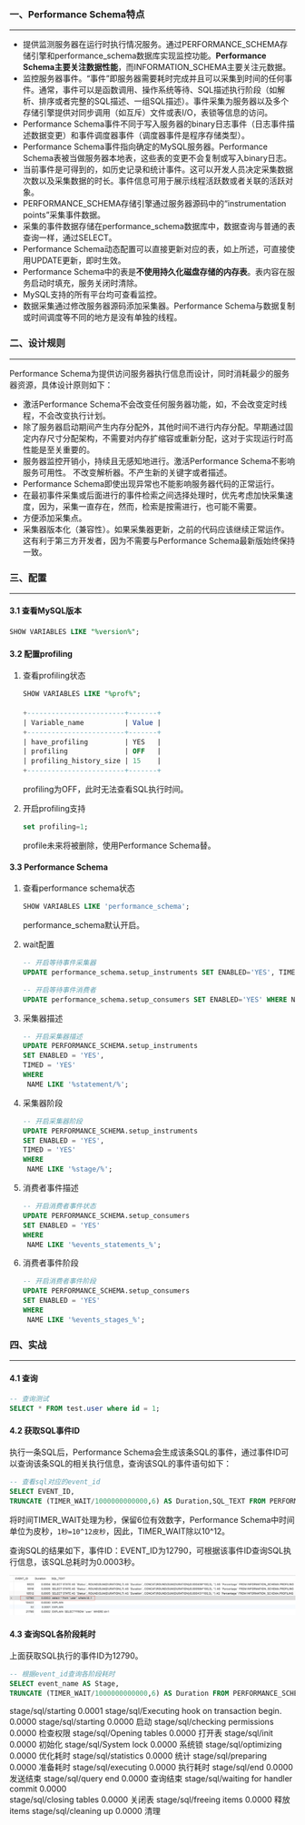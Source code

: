 ### 一、Performance Schema特点

---

- 提供监测服务器在运行时执行情况服务。通过PERFORMANCE_SCHEMA存储引擎和performance_schema数据库实现监控功能。**Performance Schema主要关注数据性能**，而INFORMATION_SCHEMA主要关注元数据。
- 监控服务器事件。“事件”即服务器需要耗时完成并且可以采集到时间的任何事件。通常，事件可以是函数调用、操作系统等待、SQL描述执行阶段（如解析、排序或者完整的SQL描述、一组SQL描述）。事件采集为服务器以及多个存储引擎提供对同步调用（如互斥）文件或表I/O，表锁等信息的访问。
- Performance Schema事件不同于写入服务器的binary日志事件（日志事件描述数据变更）和事件调度器事件（调度器事件是程序存储类型）。
- Performance Schema事件指向确定的MySQL服务器。Performance Schema表被当做服务器本地表，这些表的变更不会复制或写入binary日志。
- 当前事件是可得到的，如历史记录和统计事件。这可以开发人员决定采集数据次数以及采集数据的时长。事件信息可用于展示线程活跃数或者关联的活跃对象。
- PERFORMANCE_SCHEMA存储引擎通过服务器源码中的“instrumentation points”采集事件数据。
- 采集的事件数据存储在performance_schema数据库中，数据查询与普通的表查询一样，通过SELECT。
- Performance Schema动态配置可以直接更新对应的表，如上所述，可直接使用UPDATE更新，即时生效。
- Performance Schema中的表是**不使用持久化磁盘存储的内存表**。表内容在服务启动时填充，服务关闭时清除。
- MySQL支持的所有平台均可查看监控。
- 数据采集通过修改服务器源码添加采集器。Performance Schema与数据复制或时间调度等不同的地方是没有单独的线程。



### 二、设计规则

---

Performance Schema为提供访问服务器执行信息而设计，同时消耗最少的服务器资源，具体设计原则如下：

- 激活Performance Schema不会改变任何服务器功能，如，不会改变定时线程，不会改变执行计划。
- 除了服务器启动期间产生内存分配外，其他时间不进行内存分配。早期通过固定内存尺寸分配架构，不需要对内存扩缩容或重新分配，这对于实现运行时高性能是至关重要的。
- 服务器监控开销小，持续且无感知地进行。激活Performance Schema不影响服务可用性。
  不改变解析器。不产生新的关键字或者描述。
- Performance Schema即使出现异常也不能影响服务器代码的正常运行。
- 在最初事件采集或后面进行的事件检索之间选择处理时，优先考虑加快采集速度，因为，采集一直存在，然而，检索是按需进行，也可能不需要。
- 方便添加采集点。
- 采集器版本化（兼容性）。如果采集器更新，之前的代码应该继续正常运作。这有利于第三方开发者，因为不需要与Performance Schema最新版始终保持一致。



### 三、配置

---

#### 3.1 查看MySQL版本

```sql
SHOW VARIABLES LIKE "%version%";
```

#### 3.2 配置profiling

1. 查看profiling状态

   ```sql
   SHOW VARIABLES LIKE "%prof%";
   
   +------------------------+-------+
   | Variable_name          | Value |
   +------------------------+-------+
   | have_profiling         | YES   |
   | profiling              | OFF   |
   | profiling_history_size | 15    |
   +------------------------+-------+
   ```

   profiling为OFF，此时无法查看SQL执行时间。

2. 开启profiling支持

   ```sql
   set profiling=1;
   ```

   profile未来将被删除，使用Performance Schema替。

#### 3.3 Performance Schema

1. 查看performance schema状态

   ```sql
   SHOW VARIABLES LIKE 'performance_schema';
   ```

   performance_schema默认开启。

2. wait配置

   ```sql
   -- 开启等待事件采集器
   UPDATE performance_schema.setup_instruments SET ENABLED='YES', TIMED='YES' WHERE NAME LIKE 'wait%';
   ```

   ```sql
   -- 开启等待事件消费者
   UPDATE performance_schema.setup_consumers SET ENABLED='YES' WHERE NAME LIKE '%wait%';
   ```

3. 采集器描述

   ```sql
   -- 开启采集器描述
   UPDATE PERFORMANCE_SCHEMA.setup_instruments 
   SET ENABLED = 'YES',
   TIMED = 'YES' 
   WHERE
   	NAME LIKE '%statement/%';
   ```

4. 采集器阶段

   ```sql
   -- 开启采集器阶段
   UPDATE PERFORMANCE_SCHEMA.setup_instruments 
   SET ENABLED = 'YES',
   TIMED = 'YES' 
   WHERE
   	NAME LIKE '%stage/%';
   ```

5. 消费者事件描述

   ```sql
   -- 开启消费者事件状态
   UPDATE PERFORMANCE_SCHEMA.setup_consumers 
   SET ENABLED = 'YES' 
   WHERE
   	NAME LIKE '%events_statements_%';
   ```

6. 消费者事件阶段

   ```sql
   -- 开启消费者事件阶段
   UPDATE PERFORMANCE_SCHEMA.setup_consumers 
   SET ENABLED = 'YES' 
   WHERE
   	NAME LIKE '%events_stages_%';
   ```



### 四、实战

---

#### 4.1 查询

```sql
-- 查询测试
SELECT * FROM test.user where id = 1;
```

#### 4.2 获取SQL事件ID

执行一条SQL后，Performance Schema会生成该条SQL的事件，通过事件ID可以查询该条SQL的相关执行信息，查询该SQL的事件语句如下：

```sql
-- 查看sql对应的event_id
SELECT EVENT_ID,
TRUNCATE (TIMER_WAIT/1000000000000,6) AS Duration,SQL_TEXT FROM PERFORMANCE_SCHEMA.events_statements_history_long WHERE SQL_TEXT LIKE '%id=1%';
```

将时间TIMER_WAIT处理为秒，保留6位有效数字，Performance Schema中时间单位为皮秒，`1秒=10^12皮秒`，因此，TIMER_WAIT除以10^12。

查询SQL的结果如下，事件ID：EVENT_ID为12790，可根据该事件ID查询SQL执行信息，该SQL总耗时为0.0003秒。

![image-20221220143729690](img/image-20221220143729690.png)

#### 4.3 查询SQL各阶段耗时

上面获取SQL执行的事件ID为12790。

```sql
-- 根据event_id查询各阶段耗时
SELECT event_name AS Stage,
TRUNCATE (TIMER_WAIT/1000000000000,6) AS Duration FROM PERFORMANCE_SCHEMA.events_stages_history_long WHERE NESTING_EVENT_ID=12790;
```

stage/sql/starting	0.0001
stage/sql/Executing hook on transaction begin.	0.0000
stage/sql/starting	0.0000	启动
stage/sql/checking permissions	0.0000	检查权限
stage/sql/Opening tables	0.0000	打开表
stage/sql/init	0.0000	初始化
stage/sql/System lock	0.0000	系统锁
stage/sql/optimizing	0.0000	优化耗时
stage/sql/statistics	0.0000	统计
stage/sql/preparing	0.0000	准备耗时
stage/sql/executing	0.0000	执行耗时
stage/sql/end	0.0000	发送结束
stage/sql/query end	0.0000	查询结束
stage/sql/waiting for handler commit	0.0000	
stage/sql/closing tables	0.0000	关闭表
stage/sql/freeing items	0.0000	释放items
stage/sql/cleaning up	0.0000	清理